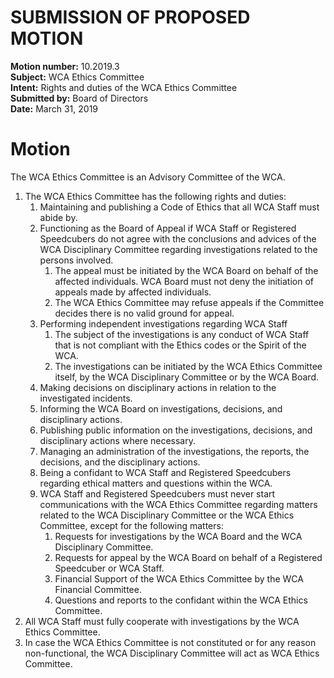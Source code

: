 # SUBMISSION OF PROPOSED MOTION

**Motion number:** 10.2019.3  
**Subject:** WCA Ethics Committee  
**Intent:** Rights and duties of the WCA Ethics Committee  
**Submitted by:** Board of Directors  
**Date:** March 31, 2019  

# Motion

The WCA Ethics Committee is an Advisory Committee of the WCA.

1. The WCA Ethics Committee has the following rights and duties:
   1. Maintaining and publishing a Code of Ethics that all WCA Staff must abide by.
   2. Functioning as the Board of Appeal if WCA Staff or Registered Speedcubers do not agree with the conclusions and advices of the WCA Disciplinary Committee regarding investigations related to the persons involved.
      1. The appeal must be initiated by the WCA Board on behalf of the affected individuals. WCA Board must not deny the initiation of appeals made by affected individuals.
      2. The WCA Ethics Committee may refuse appeals if the Committee decides there is no valid ground for appeal.
   3. Performing independent investigations regarding WCA Staff
      1. The subject of the investigations is any conduct of WCA Staff that is not compliant with the Ethics codes or the Spirit of the WCA.
      2. The investigations can be initiated by the WCA Ethics Committee itself, by the WCA Disciplinary Committee or by the WCA Board.
   4. Making decisions on disciplinary actions in relation to the investigated incidents.
   5. Informing the WCA Board on investigations, decisions, and disciplinary actions.
   6. Publishing public information on the investigations, decisions, and disciplinary actions where necessary.
   7. Managing an administration of the investigations, the reports, the decisions, and the disciplinary actions.
   8. Being a confidant to WCA Staff and Registered Speedcubers regarding ethical matters and questions within the WCA.
   9. WCA Staff and Registered Speedcubers must never start communications with the WCA Ethics Committee regarding matters related to the WCA Disciplinary Committee or the WCA Ethics Committee, except for the following matters:
      1. Requests for investigations by the WCA Board and the WCA Disciplinary Committee.
      2. Requests for appeal by the WCA Board on behalf of a Registered Speedcuber or WCA Staff.
      3. Financial Support of the WCA Ethics Committee by the WCA Financial Committee.
      4. Questions and reports to the confidant within the WCA Ethics Committee.
2. All WCA Staff must fully cooperate with investigations by the WCA Ethics Committee.
3. In case the WCA Ethics Committee is not constituted or for any reason non-functional, the WCA Disciplinary Committee will act as WCA Ethics Committee.
